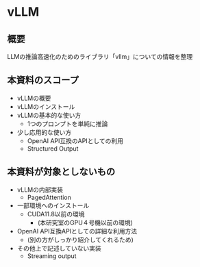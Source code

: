 # vLLM
## 概要
LLMの推論高速化のためのライブラリ「vllm」についての情報を整理

## 本資料のスコープ
+ vLLMの概要
+ vLLMのインストール
+ vLLMの基本的な使い方
    + 1つのプロンプトを単純に推論
+ 少し応用的な使い方
    + OpenAI API互換のAPIとしての利用
    + Structured Output

## 本資料が対象としないもの
+ vLLMの内部実装
    + PagedAttention
+ 一部環境へのインストール
    + CUDA11.8以前の環境
        + (本研究室のGPU４号機以前の環境)
+ OpenAI API互換APIとしての詳細な利用方法
    + (別の方がしっかり紹介してくれるため)
+ その他上で記述していない実装
    + Streaming output

